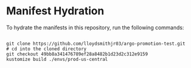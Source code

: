
# Manifest Hydration

To hydrate the manifests in this repository, run the following commands:

```shell

git clone https://github.com/lloydsmithjr03/argo-promotion-test.git
# cd into the cloned directory
git checkout 49bb8a341476789ef28a8482b1d23d2c312e9159
kustomize build ./envs/prod-us-central
```